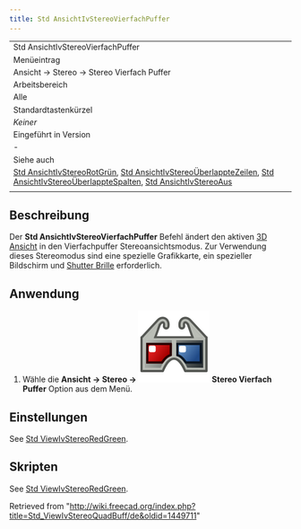 ```yaml
---
title: Std AnsichtIvStereoVierfachPuffer
---
```


|                                                                                                                                                                                                                                                                                                                                                                                                               |
| ------------------------------------------------------------------------------------------------------------------------------------------------------------------------------------------------------------------------------------------------------------------------------------------------------------------------------------------------------------------------------------------------------------- |
| Std AnsichtIvStereoVierfachPuffer                                                                                                                                                                                                                                                                                                                                                                             |
| Menüeintrag                                                                                                                                                                                                                                                                                                                                                                                                   |
| Ansicht → Stereo → Stereo Vierfach Puffer                                                                                                                                                                                                                                                                                                                                                                     |
| Arbeitsbereich                                                                                                                                                                                                                                                                                                                                                                                                |
| Alle                                                                                                                                                                                                                                                                                                                                                                                                          |
| Standardtastenkürzel                                                                                                                                                                                                                                                                                                                                                                                          |
| _Keiner_                                                                                                                                                                                                                                                                                                                                                                                                      |
| Eingeführt in Version                                                                                                                                                                                                                                                                                                                                                                                         |
| -                                                                                                                                                                                                                                                                                                                                                                                                             |
| Siehe auch                                                                                                                                                                                                                                                                                                                                                                                                    |
| [Std AnsichtIvStereoRotGrün](/Std_ViewIvStereoRedGreen/de "Std ViewIvStereoRedGreen/de"), [Std AnsichtIvStereoÜberlappteZeilen](/Std_ViewIvStereoInterleavedRows/de "Std ViewIvStereoInterleavedRows/de"), [Std AnsichtIvStereoÜberlappteSpalten](/Std_ViewIvStereoInterleavedColumns/de "Std ViewIvStereoInterleavedColumns/de"), [Std AnsichtIvStereoAus](/Std_ViewIvStereoOff/de "Std ViewIvStereoOff/de") |
|                                                                                                                                                                                                                                                                                                                                                                                                               |

## Beschreibung

Der **Std AnsichtIvStereoVierfachPuffer** Befehl ändert den aktiven [3D Ansicht](/3D_view/de "3D view/de") in den Vierfachpuffer Stereoansichtsmodus. Zur Verwendung dieses Stereomodus sind eine spezielle Grafikkarte, ein spezieller Bildschirm und [Shutter Brille](https://en.wikipedia.org/wiki/Active_shutter_3D_system) erforderlich.

## Anwendung

1. Wähle die **Ansicht → Stereo → ![](/src/assets/images/Std_ViewIvStereoQuadBuff.svg) Stereo Vierfach Puffer** Option aus dem Menü.

## Einstellungen

See [Std ViewIvStereoRedGreen](/Std_ViewIvStereoRedGreen#Preferences "Std ViewIvStereoRedGreen").

## Skripten

See [Std ViewIvStereoRedGreen](/Std_ViewIvStereoRedGreen#Scripting "Std ViewIvStereoRedGreen").

Retrieved from "<http://wiki.freecad.org/index.php?title=Std_ViewIvStereoQuadBuff/de&oldid=1449711>"
